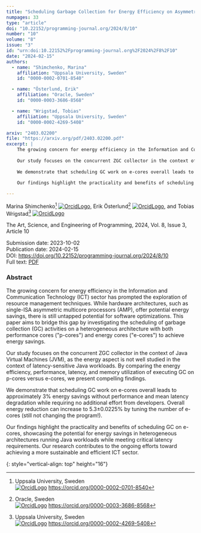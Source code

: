 ```yaml
---
title: "Scheduling Garbage Collection for Energy Efficiency on Asymmetric Multicore Processors"
numpages: 33
type: "article"
doi: "10.22152/programming-journal.org/2024/8/10"
number: "10"
volume: "8"
issue: "3"
id: "urn:doi:10.22152%2Fprogramming-journal.org%2F2024%2F8%2F10"
date: "2024-02-15"
authors: 
  - name: "Shimchenko, Marina"
    affiliation: "Uppsala University, Sweden"
    id: "0000-0002-0701-8540"

  - name: "Österlund, Erik"
    affiliation: "Oracle, Sweden"
    id: "0000-0003-3686-8568"

  - name: "Wrigstad, Tobias"
    affiliation: "Uppsala University, Sweden"
    id: "0000-0002-4269-5408"

arxiv: "2403.02200"
file: "https://arxiv.org/pdf/2403.02200.pdf"
excerpt: |
    The growing concern for energy efficiency in the Information and Communication Technology (ICT) sector has prompted the exploration of resource management techniques. While hardware architectures, such as single-ISA asymmetric multicore processors (AMP), offer potential energy savings, there is still untapped potential for software optimizations. This paper aims to bridge this gap by investigating the scheduling of garbage collection (GC) activities on a heterogeneous architecture with both performance cores ("p-cores") and energy cores ("e-cores") to achieve energy savings.  
      
    Our study focuses on the concurrent ZGC collector in the context of Java Virtual Machines (JVM), as the energy aspect is not well studied in the context of latency-sensitive Java workloads. By comparing the energy efficiency, performance, latency, and memory utilization of executing GC on p-cores versus e-cores, we present compelling findings.  
      
    We demonstrate that scheduling GC work on e-cores overall leads to approximately 3% energy savings without performance and mean latency degradation while requiring no additional effort from developers. Overall energy reduction can increase to 5.3±0.0225% by tuning the number of e-cores (still not changing the program!).  
      
    Our findings highlight the practicality and benefits of scheduling GC on e-cores, showcasing the potential for energy savings in heterogeneous architectures running Java workloads while meeting critical latency requirements. Our research contributes to the ongoing efforts toward achieving a more sustainable and efficient ICT sector.

---
```

Marina Shimchenko[^1] [![OrcidLogo]](https://orcid.org/0000-0002-0701-8540), Erik Österlund[^2] [![OrcidLogo]](https://orcid.org/0000-0003-3686-8568), and Tobias Wrigstad[^3] [![OrcidLogo]](https://orcid.org/0000-0002-4269-5408)

The Art, Science, and Engineering of Programming, 2024, Vol. 8, Issue 3, Article 10

Submission date: 2023-10-02  
Publication date: 2024-02-15  
DOI: <https://doi.org/10.22152/programming-journal.org/2024/8/10>  
Full text: [PDF](https://arxiv.org/pdf/2403.02200.pdf)  


### Abstract

The growing concern for energy efficiency in the Information and Communication Technology (ICT) sector has prompted the exploration of resource management techniques. While hardware architectures, such as single-ISA asymmetric multicore processors (AMP), offer potential energy savings, there is still untapped potential for software optimizations. This paper aims to bridge this gap by investigating the scheduling of garbage collection (GC) activities on a heterogeneous architecture with both performance cores ("p-cores") and energy cores ("e-cores") to achieve energy savings.  
  
Our study focuses on the concurrent ZGC collector in the context of Java Virtual Machines (JVM), as the energy aspect is not well studied in the context of latency-sensitive Java workloads. By comparing the energy efficiency, performance, latency, and memory utilization of executing GC on p-cores versus e-cores, we present compelling findings.  
  
We demonstrate that scheduling GC work on e-cores overall leads to approximately 3% energy savings without performance and mean latency degradation while requiring no additional effort from developers. Overall energy reduction can increase to 5.3±0.0225% by tuning the number of e-cores (still not changing the program!).  
  
Our findings highlight the practicality and benefits of scheduling GC on e-cores, showcasing the potential for energy savings in heterogeneous architectures running Java workloads while meeting critical latency requirements. Our research contributes to the ongoing efforts toward achieving a more sustainable and efficient ICT sector.


[^1]: Uppsala University, Sweden  
    [![OrcidLogo]](https://orcid.org/0000-0002-0701-8540) <https://orcid.org/0000-0002-0701-8540>

[^2]: Oracle, Sweden  
    [![OrcidLogo]](https://orcid.org/0000-0003-3686-8568) <https://orcid.org/0000-0003-3686-8568>

[^3]: Uppsala University, Sweden  
    [![OrcidLogo]](https://orcid.org/0000-0002-4269-5408) <https://orcid.org/0000-0002-4269-5408>


[OrcidLogo]: /assets/images/orcid.svg "Orcid Logo"
{: style="vertical-align: top" height="16"}
